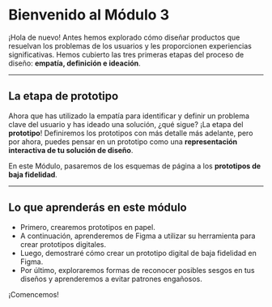 # Bienvenido al Módulo 3

¡Hola de nuevo! Antes hemos explorado cómo diseñar productos que resuelvan los problemas de los usuarios y les proporcionen experiencias significativas. Hemos cubierto las tres primeras etapas del proceso de diseño: **empatía, definición e ideación**.

---

## La etapa de prototipo

Ahora que has utilizado la empatía para identificar y definir un problema clave del usuario y has ideado una solución, ¿qué sigue? ¡La etapa del **prototipo**! Definiremos los prototipos con más detalle más adelante, pero por ahora, puedes pensar en un prototipo como una **representación interactiva de tu solución de diseño**.

En este Módulo, pasaremos de los esquemas de página a los **prototipos de baja fidelidad**.

---

## Lo que aprenderás en este módulo

* Primero, crearemos prototipos en papel.
* A continuación, aprenderemos de Figma a utilizar su herramienta para crear prototipos digitales.
* Luego, demostraré cómo crear un prototipo digital de baja fidelidad en Figma.
* Por último, exploraremos formas de reconocer posibles sesgos en tus diseños y aprenderemos a evitar patrones engañosos.

¡Comencemos!
